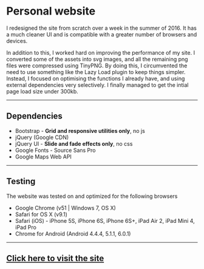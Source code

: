 # Personal website

I redesigned the site from scratch over a week in the summer of 2016. It has a much cleaner UI and is compatible with a greater number of browsers and devices.

In addition to this, I worked hard on improving the performance of my site. I converted some of the assets into svg images, and all the remaining png files were compressed using TinyPNG. By doing this, I circumvented the need to use something like the Lazy Load plugin to keep things simpler. Instead, I focused on optimising the functions I already have, and using external dependencies very selectively. I finally managed to get the intial page load size under 300kb.

-------------------

Dependencies
-----
- Bootstrap - **Grid and responsive utilities only**, no js
- jQuery (Google CDN)
- jQuery UI - **Slide and fade effects only**, no css
- Google Fonts - Source Sans Pro
- Google Maps Web API

-------------------

Testing
-----

The website was tested on and optimized for the following browsers

- Google Chrome (v51 | Windows 7, OS X)
- Safari for OS X (v9.1)
- Safari (iOS) - iPhone 5S, iPhone 6S, iPhone 6S+, iPad Air 2, iPad Mini 4, iPad Pro
- Chrome for Android (Android 4.4.4, 5.1.1, 6.0.1)

-------------------

[Click here to visit the site](http://rohan.xyz)
----------
